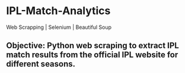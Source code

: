 # IPL-Match-Analytics
Web Scrapping | Selenium | Beautiful Soup
## Objective: Python web scraping to extract IPL match results from the official IPL website for different seasons.
